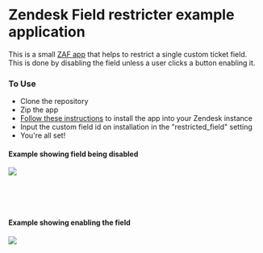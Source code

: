 # Zendesk Field restricter example application

This is a small [ZAF app](https://developer.zendesk.com/documentation/apps/) that helps to restrict a single custom ticket field. This is done by disabling the field unless a user clicks a button enabling it. 

### To Use
* Clone the repository
* Zip the app 
* [Follow these instructions](https://developer.zendesk.com/documentation/apps/getting-started/uploading-and-installing-a-private-app/#uploading-and-installing-a-private-app-in-zendesk) to install the app into your Zendesk instance
* Input the custom field id on installation in the "restricted_field" setting
* You're all set!

#### Example showing field being disabled

![](https://github.com/eric-at-zd/field-reviewer/blob/master/part1.gif)

<br>
<br>
<br>

#### Example showing enabling the field



![](https://github.com/eric-at-zd/field-reviewer/blob/master/part2.gif)
